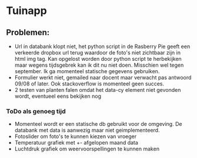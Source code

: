 # Tuinapp

## Problemen:
- Url in databank klopt niet, het python script in de Rasberry Pie geeft een verkeerde dropbox url terug waardoor de foto's niet zichtbaar zijn in html img tag. Kan opgelost worden door python script te herbekijken maar wegens tijdsgebrek kan ik dit nu niet doen. Misschien wel tegen september. Ik ga momenteel statische gegevens gebruiken.
- Formulier werkt niet, gemailed naar docent maar verwacht pas antwoord 09/08 of later. Ook stackoverflow is momenteel geen succes.
- 2 testen van planten falen omdat het data-cy element niet gevonden wordt, eventueel eens bekijken nog

### ToDo als genoeg tijd
- Momenteel wordt er een statische db gebruikt voor de omgeving. De databank met data is aanwezig maar niet geimplementeerd. 
- Fotoslider om foto's te kunnen kiezen van vroeger
- Temperatuur grafiek met +- afgelopen maand data
- Luchtdruk grafiek om weervoorspellingen te kunnen maken
